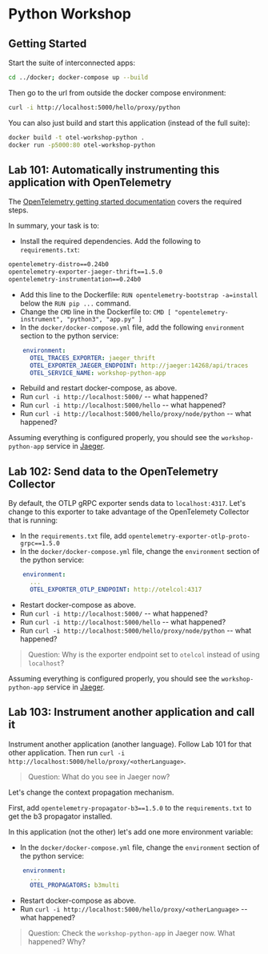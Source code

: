 # Python Workshop

## Getting Started

Start the suite of interconnected apps:

```bash
cd ../docker; docker-compose up --build
```

Then go to the url from outside the docker compose environment:

```bash
curl -i http://localhost:5000/hello/proxy/python
```

You can also just build and start this application (instead of the full suite):

```bash
docker build -t otel-workshop-python .
docker run -p5000:80 otel-workshop-python
```

## Lab 101: Automatically instrumenting this application with OpenTelemetry

The [OpenTelemetry getting started
documentation](https://github.com/open-telemetry/opentelemetry-python#getting-started)
covers the required steps.

In summary, your task is to:

- Install the required dependencies. Add the following to `requirements.txt`:
```bash
opentelemetry-distro==0.24b0
opentelemetry-exporter-jaeger-thrift==1.5.0
opentelemetry-instrumentation==0.24b0
```
- Add this line to the Dockerfile: `RUN opentelemetry-bootstrap -a=install` below the `RUN pip ...` command.
- Change the `CMD` line in the Dockerfile to: `CMD [ "opentelemetry-instrument", "python3", "app.py" ]`
- In the `docker/docker-compose.yml` file, add the following `environment` section to the python service:
```yaml
    environment:
      OTEL_TRACES_EXPORTER: jaeger_thrift
      OTEL_EXPORTER_JAEGER_ENDPOINT: http://jaeger:14268/api/traces
      OTEL_SERVICE_NAME: workshop-python-app
```
- Rebuild and restart docker-compose, as above.
- Run `curl -i http://localhost:5000/` -- what happened?
- Run `curl -i http://localhost:5000/hello` -- what happened?
- Run `curl -i http://localhost:5000/hello/proxy/node/python` -- what happened?

Assuming everything is configured properly, you should see the
`workshop-python-app` service in [Jaeger](http://localhost:16686).

## Lab 102: Send data to the OpenTelemetry Collector

By default, the OTLP gRPC exporter sends data to `localhost:4317`. Let's change
to this exporter to take advantage of the OpenTelemety Collector that is
running:

- In the `requirements.txt` file, add `opentelemetry-exporter-otlp-proto-grpc==1.5.0`
- In the `docker/docker-compose.yml` file, change the `environment` section of the python service:
```yaml
    environment:
      ...
      OTEL_EXPORTER_OTLP_ENDPOINT: http://otelcol:4317
```
- Restart docker-compose as above.
- Run `curl -i http://localhost:5000/` -- what happened?
- Run `curl -i http://localhost:5000/hello` -- what happened?
- Run `curl -i http://localhost:5000/hello/proxy/node/python` -- what happened?

> Question: Why is the exporter endpoint set to `otelcol` instead of using `localhost`?

Assuming everything is configured properly, you should see the
`workshop-python-app` service in [Jaeger](http://localhost:16686).

## Lab 103: Instrument another application and call it

Instrument another application (another language). Follow Lab 101 for that
other application. Then run `curl -i
http://localhost:5000/hello/proxy/<otherLanguage>`.

> Question: What do you see in Jaeger now?

Let's change the context propagation mechanism. 

First, add `opentelemetry-propagator-b3==1.5.0` to the `requirements.txt` to get the b3 propagator installed.

In this application (not the other) let's add one more environment variable:

- In the `docker/docker-compose.yml` file, change the `environment` section of the python service:
```yaml
    environment:
      ...
      OTEL_PROPAGATORS: b3multi
```
- Restart docker-compose as above.
- Run `curl -i http://localhost:5000/hello/proxy/<otherLanguage>` -- what happened?

> Question: Check the `workshop-python-app` in Jaeger now. What happened? Why?
